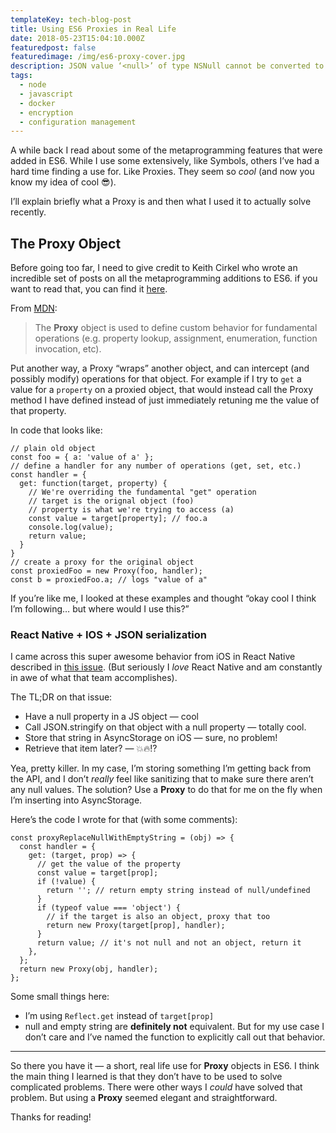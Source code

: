 ```yaml
---
templateKey: tech-blog-post
title: Using ES6 Proxies in Real Life
date: 2018-05-23T15:04:10.000Z
featuredpost: false
featuredimage: /img/es6-proxy-cover.jpg
description: JSON value ‘<null>’ of type NSNull cannot be converted to NSString 🙃
tags:
  - node
  - javascript
  - docker
  - encryption
  - configuration management
---
```


A while back I read about some of the metaprogramming features that were added in ES6. While I use some extensively, like Symbols, others I’ve had a hard time finding a use for. Like Proxies. They seem so _cool_ (and now you know my idea of cool 😎).

I’ll explain briefly what a Proxy is and then what I used it to actually solve recently.

## The Proxy Object

Before going too far, I need to give credit to Keith Cirkel who wrote an incredible set of posts on all the metaprogramming additions to ES6. if you want to read that, you can find it [here](https://www.keithcirkel.co.uk/metaprogramming-in-es6-symbols/).

From [MDN](https://developer.mozilla.org/en-US/docs/Web/JavaScript/Reference/Global_Objects/Proxy):

> The **Proxy** object is used to define custom behavior for fundamental operations (e.g. property lookup, assignment, enumeration, function invocation, etc).

Put another way, a Proxy “wraps” another object, and can intercept (and possibly modify) operations for that object. For example if I try to `get` a value for a `property` on a proxied object, that would instead call the Proxy method I have defined instead of just immediately retuning me the value of that property.

In code that looks like:

```
// plain old object
const foo = { a: 'value of a' };
// define a handler for any number of operations (get, set, etc.)
const handler = {
  get: function(target, property) {
    // We're overriding the fundamental "get" operation
    // target is the orignal object (foo)
    // property is what we're trying to access (a)
    const value = target[property]; // foo.a
    console.log(value);
    return value;
  }
}
// create a proxy for the original object
const proxiedFoo = new Proxy(foo, handler);
const b = proxiedFoo.a; // logs "value of a"
```

If you’re like me, I looked at these examples and thought “okay cool I think I’m following… but where would I use this?”

### React Native + IOS + JSON serialization

I came across this super awesome behavior from iOS in React Native described in [this issue](https://github.com/facebook/react-native/issues/9743). (But seriously I _love_ React Native and am constantly in awe of what that team accomplishes).

The TL;DR on that issue:

- Have a null property in a JS object — cool
- Call JSON.stringify on that object with a null property — totally cool.
- Store that string in AsyncStorage on iOS — sure, no problem!
- Retrieve that item later? — 💥🔥⁉️

Yea, pretty killer. In my case, I’m storing something I’m getting back from the API, and I don’t _really_ feel like sanitizing that to make sure there aren’t any null values. The solution? Use a **Proxy** to do that for me on the fly when I’m inserting into AsyncStorage.

Here’s the code I wrote for that (with some comments):

```
const proxyReplaceNullWithEmptyString = (obj) => {
  const handler = {
    get: (target, prop) => {
      // get the value of the property
      const value = target[prop];
      if (!value) {
        return ''; // return empty string instead of null/undefined
      }
      if (typeof value === 'object') {
        // if the target is also an object, proxy that too
        return new Proxy(target[prop], handler);
      }
      return value; // it's not null and not an object, return it
    },
  };
  return new Proxy(obj, handler);
};
```

Some small things here:

- I’m using `Reflect.get` instead of `target[prop]`
- null and empty string are **definitely not** equivalent. But for my use case I don’t care and I’ve named the function to explicitly call out that behavior.

---

So there you have it — a short, real life use for **Proxy** objects in ES6. I think the main thing I learned is that they don’t have to be used to solve complicated problems. There were other ways I _could_ have solved that problem. But using a **Proxy** seemed elegant and straightforward.

Thanks for reading!
